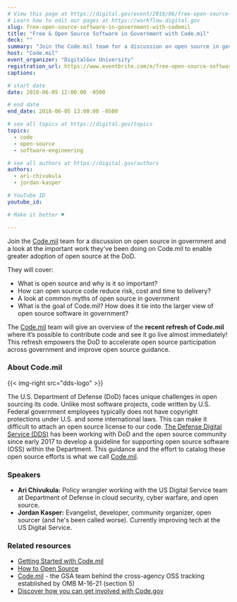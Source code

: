 ```yaml
---
# View this page at https://digital.gov/event/2018/06/free-open-source-software-in
# Learn how to edit our pages at https://workflow.digital.gov
slug: free-open-source-software-in-government-with-codemil
title: "Free & Open Source Software in Government with Code.mil"
deck: ""
summary: "Join the Code.mil team for a discussion on open source in government and a look at the important work they have been doing on Code.mil to enable greater adoption of open source at the DoD."
host: "Code.mil"
event_organizer: "DigitalGov University"
registration_url: https://www.eventbrite.com/e/free-open-source-software-in-government-with-codemil-registration-45814864493
captions: 

# start date
date: 2018-06-05 12:00:00 -0500

# end date
end_date: 2018-06-05 13:00:00 -0500

# see all topics at https://digital.gov/topics
topics: 
  - code
  - open-source
  - software-engineering

# see all authors at https://digital.gov/authors
authors: 
  - ari-chivukula
  - jordan-kasper

# YouTube ID
youtube_id: 

# Make it better ♥

---
```


Join the [Code.mil](https://Code.mil) team for a discussion on open source in government and a look at the important work they've been doing on Code.mil to enable greater adoption of open source at the DoD.

They will cover:

- What is open source and why is it so important?
- How can open source code reduce risk, cost and time to delivery?
- A look at common myths of open source in government
- What is the goal of Code.mil? How does it tie into the larger view of open source software in government?

The [Code.mil](https://Code.mil) team will give an overview of the **recent refresh of Code.mil** where it’s possible to contribute code and see it go live almost immediately! This refresh empowers the DoD to accelerate open source participation across government and improve open source guidance.


### About Code.mil

{{< img-right src="dds-logo" >}}

The U.S. Department of Defense (DoD) faces unique challenges in open sourcing its code. Unlike most software projects, code written by U.S. Federal government employees typically does not have copyright protections under U.S. and some international laws. This can make it difficult to attach an open source license to our code. [The Defense Digital Service (DDS)](https://www.dds.mil/) has been working with DoD and the open source community since early 2017 to develop a guideline for supporting open source software (OSS) within the Department. This guidance and the effort to catalog these open source efforts is what we call [Code.mil](https://Code.mil).


### Speakers

- **Ari Chivukula:** Policy wrangler working with the US Digital Service team at Department of Defense in cloud security, cyber warfare, and open source.
- **Jordan Kasper:** Evangelist, developer, community organizer, open sourcer (and he's been called worse). Currently improving tech at the US Digital Service.

### Related resources
- [Getting Started with Code.mil](https://www.code.mil/getting-started.html)
- [How to Open Source](https://www.code.mil/how-to-open-source.html)
- [Code.mil](https://Code.mil) - the GSA team behind the cross-agency OSS tracking established by OMB M-16-21 (section 5)
- [Discover how you can get involved with Code.gov](https://code.gov/#/help-wanted)
